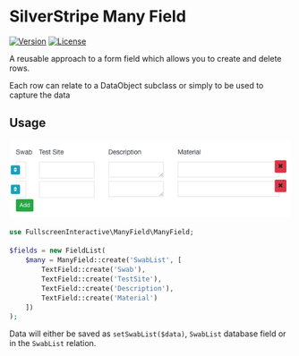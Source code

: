 # SilverStripe Many Field

[![Version](http://img.shields.io/packagist/v/ullscreeninteractive/silverstripe-manyfield.svg)](https://packagist.org/packages/silverstripe/segment-field)
[![License](http://img.shields.io/packagist/l/fullscreeninteractive/silverstripe-manyfield.svg)](license.md)

A reusable approach to a form field which allows you to create and delete rows.

Each row can relate to a DataObject subclass or simply to be used to capture the
data

## Usage

![Image of Function](https://raw.githubusercontent.com/fullscreeninteractive/silverstripe-manyfield/master/client/img/demo.png)

```php
use FullscreenInteractive\ManyField\ManyField;

$fields = new FieldList(
    $many = ManyField::create('SwabList', [
        TextField::create('Swab'),
        TextField::create('TestSite'),
        TextField::create('Description'),
        TextField::create('Material')
    ])
);
```

Data will either be saved as `setSwabList($data)`, `SwabList` database field or in the `SwabList` relation.
